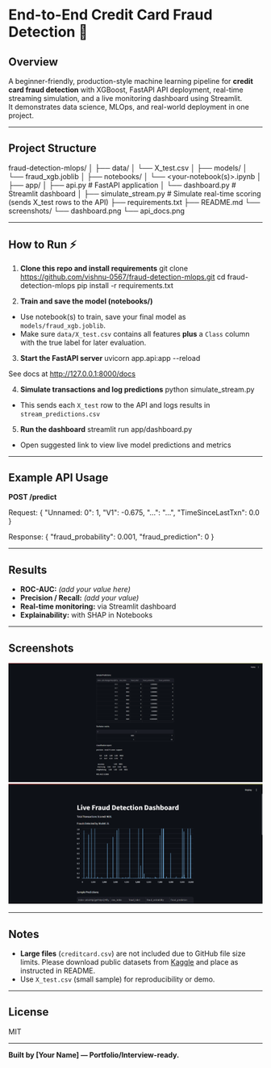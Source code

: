 # End-to-End Credit Card Fraud Detection 🚀

## Overview

A beginner-friendly, production-style machine learning pipeline for **credit card fraud detection** with XGBoost, FastAPI API deployment, real-time streaming simulation, and a live monitoring dashboard using Streamlit.  
It demonstrates data science, MLOps, and real-world deployment in one project.

---

## Project Structure

fraud-detection-mlops/
│
├── data/
│ └── X_test.csv
│
├── models/
│ └── fraud_xgb.joblib
│
├── notebooks/
│ └── <your-notebook(s)>.ipynb
│
├── app/
│ ├── api.py # FastAPI application
│ └── dashboard.py # Streamlit dashboard
│
├── simulate_stream.py # Simulate real-time scoring (sends X_test rows to the API)
├── requirements.txt
├── README.md
└── screenshots/
└── dashboard.png
└── api_docs.png



---

## How to Run ⚡

1. **Clone this repo and install requirements**
git clone https://github.com/vishnu-0567/fraud-detection-mlops.git
cd fraud-detection-mlops
pip install -r requirements.txt



2. **Train and save the model (notebooks/)**
- Use notebook(s) to train, save your final model as `models/fraud_xgb.joblib`.
- Make sure `data/X_test.csv` contains all features **plus** a `Class` column with the true label for later evaluation.

3. **Start the FastAPI server**
uvicorn app.api:app --reload


See docs at http://127.0.0.1:8000/docs

4. **Simulate transactions and log predictions**
python simulate_stream.py


- This sends each `X_test` row to the API and logs results in `stream_predictions.csv`

5. **Run the dashboard**
streamlit run app/dashboard.py


- Open suggested link to view live model predictions and metrics

---

## Example API Usage

**POST /predict**

Request:
{
"Unnamed: 0": 1,
"V1": -0.675,
"...": "...",
"TimeSinceLastTxn": 0.0
}



Response:
{
"fraud_probability": 0.001,
"fraud_prediction": 0
}



---

## Results

- **ROC-AUC:** _(add your value here)_
- **Precision / Recall:** _(add your value)_
- **Real-time monitoring:** via Streamlit dashboard
- **Explainability:** with SHAP in Notebooks

---

## Screenshots

![API Swagger Docs](screenshots/api_docs.png)
![Streamlit Dashboard](screenshots/dashboard.png)

---

## Notes

- **Large files** (`creditcard.csv`) are not included due to GitHub file size limits. Please download public datasets from [Kaggle](https://www.kaggle.com/mlg-ulb/creditcardfraud) and place as instructed in README.
- Use `X_test.csv` (small sample) for reproducibility or demo.

---

## License

MIT

---

**Built by [Your Name] — Portfolio/Interview-ready.**
